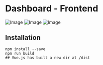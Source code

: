 # Dashboard - Frontend

![Image](./temp/preview.png)
![Image](./temp/preview2.png)
![Image](./temp/preview3.png)

## Installation

```shell
npm install --save
npm run build
## Vue.js has built a new dir at /dist
```